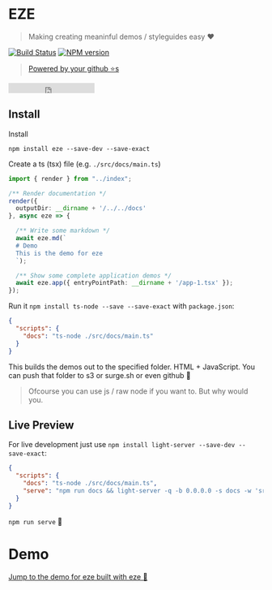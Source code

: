 # EZE

> Making creating meaninful demos / styleguides easy ❤️

[![Build Status][travis-image]][travis-url]
[![NPM version][npm-image]][npm-url]

> [Powered by your github ⭐s](https://github.com/basarat/eze/stargazers)

<iframe src="https://ghbtns.com/github-btn.html?user=basarat&repo=eze&type=star&count=true" frameborder="0" scrolling="0" width="170px" height="20px"></iframe>

## Install
Install

`npm install eze --save-dev --save-exact`

Create a ts (tsx) file (e.g. `./src/docs/main.ts`)

```ts
import { render } from "../index";

/** Render documentation */
render({
  outputDir: __dirname + '/../../docs'
}, async eze => {

  /** Write some markdown */
  await eze.md(`
  # Demo
  This is the demo for eze
  `);

  /** Show some complete application demos */
  await eze.app({ entryPointPath: __dirname + '/app-1.tsx' });
});
```

Run it `npm install ts-node --save --save-exact` with `package.json`: 

```json
{
  "scripts": {
    "docs": "ts-node ./src/docs/main.ts"  
  }
}
```
This builds the demos out to the specified folder. HTML + JavaScript. You can push that folder to s3 or surge.sh or even github  🌹

> Ofcourse you can use js / raw node if you want to. But why would you.

## Live Preview

For live development just use `npm install light-server --save-dev --save-exact`: 

```json
{
  "scripts": {
    "docs": "ts-node ./src/docs/main.ts",
    "serve": "npm run docs && light-server -q -b 0.0.0.0 -s docs -w 'src/** # npm run docs'", 
  }
}
```

`npm run serve` 🌹

# Demo

[Jump to the demo for eze built with eze 📝](http://basarat.com/eze)


[travis-image]:https://travis-ci.org/basarat/eze.svg?branch=master
[travis-url]:https://travis-ci.org/basarat/eze
[npm-image]:https://img.shields.io/npm/v/eze.svg?style=flat
[npm-url]:https://npmjs.org/package/eze